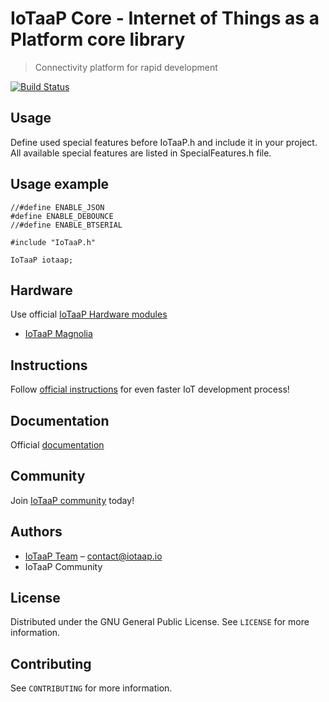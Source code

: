 # IoTaaP Core - Internet of Things as a Platform core library
> Connectivity platform for rapid development

[![Build Status](https://travis-ci.org/iotaap/iotaap-core.svg?branch=master)](https://travis-ci.org/iotaap/iotaap-core)

## Usage

Define used special features before IoTaaP.h and include it in your project. All available special features are listed in SpecialFeatures.h file.

## Usage example

```
//#define ENABLE_JSON
#define ENABLE_DEBOUNCE
//#define ENABLE_BTSERIAL

#include "IoTaaP.h"

IoTaaP iotaap;
```

## Hardware

Use official [IoTaaP Hardware modules](https://www.iotaap.io/)

* [IoTaaP Magnolia](https://www.iotaap.io/platform/)

## Instructions

Follow [official instructions](https://www.iotaap.io/build/) for even faster IoT development process!

## Documentation

Official [documentation](https://www.iotaap.io/official-docs)

## Community

Join [IoTaaP community](https://community.iotaap.io) today!

## Authors

* [IoTaaP Team](https://www.iotaap.io) – contact@iotaap.io
* IoTaaP Community

## License

Distributed under the GNU General Public License. See ``LICENSE`` for more information.

## Contributing

See ``CONTRIBUTING`` for more information.